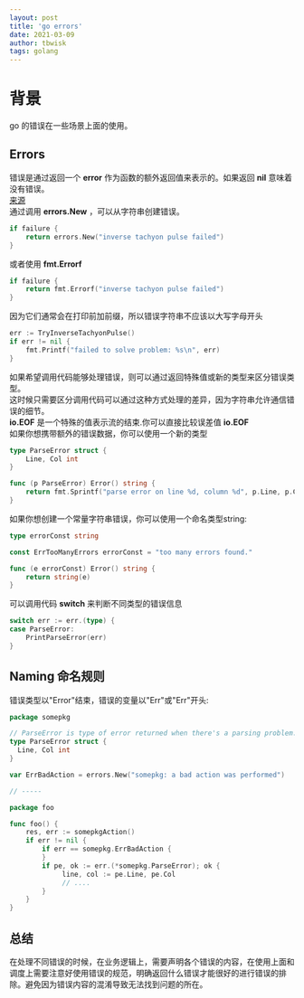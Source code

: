 ```yaml
---
layout: post
title: 'go errors'
date: 2021-03-09
author: tbwisk
tags: golang
---
```


# 背景  
go 的错误在一些场景上面的使用。  

## Errors  
错误是通过返回一个 __error__ 作为函数的额外返回值来表示的。如果返回 __nil__ 意味着没有错误。   
[来源](https://github.com/golang/go/wiki/Errors)   
通过调用 __errors.New__ ，可以从字符串创建错误。 
```go 
if failure {
	return errors.New("inverse tachyon pulse failed")
}
``` 
或者使用 __fmt.Errorf__ 
```go
if failure {
	return fmt.Errorf("inverse tachyon pulse failed")
}
```
因为它们通常会在打印前加前缀，所以错误字符串不应该以大写字母开头  
```go 
err := TryInverseTachyonPulse()
if err != nil {
	fmt.Printf("failed to solve problem: %s\n", err)
}
```
如果希望调用代码能够处理错误，则可以通过返回特殊值或新的类型来区分错误类型。  
这时候只需要区分调用代码可以通过这种方式处理的差异，因为字符串允许通信错误的细节。  
__io.EOF__ 是一个特殊的值表示流的结束.你可以直接比较误差值 __io.EOF__  
如果你想携带额外的错误数据，你可以使用一个新的类型  
```go 
type ParseError struct {
	Line, Col int
}

func (p ParseError) Error() string {
	return fmt.Sprintf("parse error on line %d, column %d", p.Line, p.Col)
}
```
如果你想创建一个常量字符串错误，你可以使用一个命名类型string:
```go
type errorConst string

const ErrTooManyErrors errorConst = "too many errors found."

func (e errorConst) Error() string {
	return string(e)
}
```
可以调用代码 __switch__ 来判断不同类型的错误信息  
```go 
switch err := err.(type) {
case ParseError:
	PrintParseError(err)
}
```

## Naming 命名规则 
错误类型以"Error"结束，错误的变量以"Err"或"Err"开头:  
```go
package somepkg

// ParseError is type of error returned when there's a parsing problem.
type ParseError struct {
  Line, Col int
}

var ErrBadAction = errors.New("somepkg: a bad action was performed")

// -----

package foo

func foo() {
    res, err := somepkgAction()
    if err != nil {
        if err == somepkg.ErrBadAction {
        }
        if pe, ok := err.(*somepkg.ParseError); ok {
             line, col := pe.Line, pe.Col
             // ....
        }
    }
}
``` 

## 总结  
在处理不同错误的时候，在业务逻辑上，需要声明各个错误的内容，在使用上面和调度上需要注意好使用错误的规范，明确返回什么错误才能很好的进行错误的排除。避免因为错误内容的混淆导致无法找到问题的所在。  